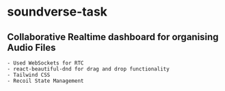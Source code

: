# soundverse-task
  ## Collaborative Realtime dashboard for organising Audio Files
    - Used WebSockets for RTC
    - react-beautiful-dnd for drag and drop functionality
    - Tailwind CSS
    - Recoil State Management
